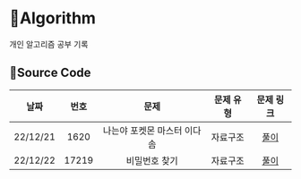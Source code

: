 # 📗Algorithm
개인 알고리즘 공부 기록

## 📑Source Code

|  **날짜**  | **번호** |     **문제**      | **문제 유형** |             **문제 링크**             |
|:--------:|:------:|:---------------:|:---------:|:---------------------------------:|
| 22/12/21 |  1620  | 나는야 포켓몬 마스터 이다솜 |   자료구조    | <a href="/a1221/README.md">풀이</a> |
| 22/12/22 |  17219  | 비밀번호 찾기 |   자료구조    | <a href="/a1222/README.md">풀이</a> |


